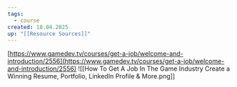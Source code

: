 ```yaml
---
tags:
  - course
created: 18.04.2025
up: "[[Resource Sources]]"
---
```

[https://www.gamedev.tv/courses/get-a-job/welcome-and-introduction/2556](https://www.gamedev.tv/courses/get-a-job/welcome-and-introduction/2556)
![[How To Get A Job In The Game Industry Create a Winning Resume, Portfolio, LinkedIn Profile & More.png]]